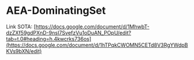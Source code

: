 # AEA-DominatingSet

Link SOTA: [https://docs.google.com/document/d/1MhwbT-dzZXf59gdPXnD-9nsI7SvefzVu1oDuAN_POpU/edit?tab=t.0#heading=h.4kwcrks736os](https://docs.google.com/document/d/1hTPqkCWOMN5CETd8V3RgYWdpBKVs9bXN/edit)
